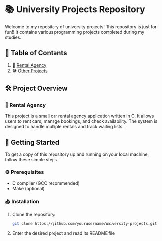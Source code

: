 # 📚 University Projects Repository

Welcome to my repository of university projects! This repository is just for fun!!
It contains various programming projects completed during my studies.

## 📑 Table of Contents
1. 🚗 [Rental Agency](./rental_agency)
2. 🛠️ [Other Projects](#)

## 🛠️ Project Overview

### 🚗 Rental Agency
This project is a small car rental agency application written in C. It allows users to rent cars, manage bookings, and check availability. The system is designed to handle multiple rentals and track waiting lists.

## 🚀 Getting Started

To get a copy of this repository up and running on your local machine, follow these simple steps.

### ⚙️  Prerequisites
- C compiler (GCC recommended)
- Make (optional)

### 📥 Installation
1. Clone the repository:
   ```bash
   git clone https://github.com/yourusername/university-projects.git
2. Enter the desired project and read its README file
